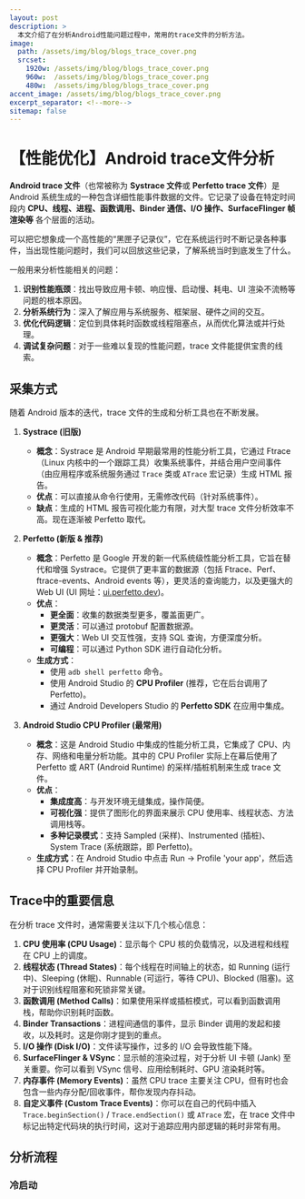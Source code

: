```yaml
---
layout: post
description: > 
  本文介绍了在分析Android性能问题过程中，常用的trace文件的分析方法。
image: 
  path: /assets/img/blog/blogs_trace_cover.png
  srcset: 
    1920w: /assets/img/blog/blogs_trace_cover.png
    960w:  /assets/img/blog/blogs_trace_cover.png
    480w:  /assets/img/blog/blogs_trace_cover.png
accent_image: /assets/img/blog/blogs_trace_cover.png
excerpt_separator: <!--more-->
sitemap: false
---
```

# 【性能优化】Android trace文件分析
**Android trace 文件**（也常被称为 **Systrace 文件**或 **Perfetto trace 文件**）是 Android 系统生成的一种包含详细性能事件数据的文件。它记录了设备在特定时间段内 **CPU、线程、进程、函数调用、Binder 通信、I/O 操作、SurfaceFlinger 帧渲染等** 各个层面的活动。

可以把它想象成一个高性能的“黑匣子记录仪”，它在系统运行时不断记录各种事件，当出现性能问题时，我们可以回放这些记录，了解系统当时到底发生了什么。

一般用来分析性能相关的问题：
1.  **识别性能瓶颈**：找出导致应用卡顿、响应慢、启动慢、耗电、UI 渲染不流畅等问题的根本原因。
2.  **分析系统行为**：深入了解应用与系统服务、框架层、硬件之间的交互。
3.  **优化代码逻辑**：定位到具体耗时函数或线程阻塞点，从而优化算法或并行处理。
4.  **调试复杂问题**：对于一些难以复现的性能问题，trace 文件能提供宝贵的线索。

## 采集方式
随着 Android 版本的迭代，trace 文件的生成和分析工具也在不断发展。

1.  **Systrace (旧版)**
    * **概念**：Systrace 是 Android 早期最常用的性能分析工具，它通过 Ftrace（Linux 内核中的一个跟踪工具）收集系统事件，并结合用户空间事件（由应用程序或系统服务通过 `Trace` 类或 `ATrace` 宏记录）生成 HTML 报告。
    * **优点**：可以直接从命令行使用，无需修改代码（针对系统事件）。
    * **缺点**：生成的 HTML 报告可视化能力有限，对大型 trace 文件分析效率不高。现在逐渐被 Perfetto 取代。

2.  **Perfetto (新版 & 推荐)**
    * **概念**：Perfetto 是 Google 开发的新一代系统级性能分析工具，它旨在替代和增强 Systrace。它提供了更丰富的数据源（包括 Ftrace、Perf、ftrace-events、Android events 等），更灵活的查询能力，以及更强大的 Web UI (UI 网址：[ui.perfetto.dev](https://ui.perfetto.dev))。
    * **优点**：
        * **更全面**：收集的数据类型更多，覆盖面更广。
        * **更灵活**：可以通过 protobuf 配置数据源。
        * **更强大**：Web UI 交互性强，支持 SQL 查询，方便深度分析。
        * **可编程**：可以通过 Python SDK 进行自动化分析。
    * **生成方式**：
        * 使用 `adb shell perfetto` 命令。
        * 使用 Android Studio 的 **CPU Profiler** (推荐，它在后台调用了 Perfetto)。
        * 通过 Android Developers Studio 的 **Perfetto SDK** 在应用中集成。

3.  **Android Studio CPU Profiler (最常用)**
    * **概念**：这是 Android Studio 中集成的性能分析工具，它集成了 CPU、内存、网络和电量分析功能。其中的 CPU Profiler 实际上在幕后使用了 Perfetto 或 ART (Android Runtime) 的采样/插桩机制来生成 trace 文件。
    * **优点**：
        * **集成度高**：与开发环境无缝集成，操作简便。
        * **可视化强**：提供了图形化的界面来展示 CPU 使用率、线程状态、方法调用栈等。
        * **多种记录模式**：支持 Sampled (采样)、Instrumented (插桩)、System Trace (系统跟踪，即 Perfetto)。
    * **生成方式**：在 Android Studio 中点击 Run -> Profile 'your app'，然后选择 CPU Profiler 并开始录制。

## Trace中的重要信息
在分析 trace 文件时，通常需要关注以下几个核心信息：
1.  **CPU 使用率 (CPU Usage)**：显示每个 CPU 核的负载情况，以及进程和线程在 CPU 上的调度。
2.  **线程状态 (Thread States)**：每个线程在时间轴上的状态，如 Running (运行中)、Sleeping (休眠)、Runnable (可运行，等待 CPU)、Blocked (阻塞)。这对于识别线程阻塞和死锁非常关键。
3.  **函数调用 (Method Calls)**：如果使用采样或插桩模式，可以看到函数调用栈，帮助你识别耗时函数。
4.  **Binder Transactions**：进程间通信的事件，显示 Binder 调用的发起和接收，以及耗时。这是你刚才提到的重点。
5.  **I/O 操作 (Disk I/O)**：文件读写操作，过多的 I/O 会导致性能下降。
6.  **SurfaceFlinger & VSync**：显示帧的渲染过程，对于分析 UI 卡顿 (Jank) 至关重要。你可以看到 VSync 信号、应用绘制耗时、GPU 渲染耗时等。
7.  **内存事件 (Memory Events)**：虽然 CPU trace 主要关注 CPU，但有时也会包含一些内存分配/回收事件，帮你发现内存抖动。
8.  **自定义事件 (Custom Trace Events)**：你可以在自己的代码中插入 `Trace.beginSection()` / `Trace.endSection()` 或 `ATrace` 宏，在 trace 文件中标记出特定代码块的执行时间，这对于追踪应用内部逻辑的耗时非常有用。

## 分析流程
### 冷启动

